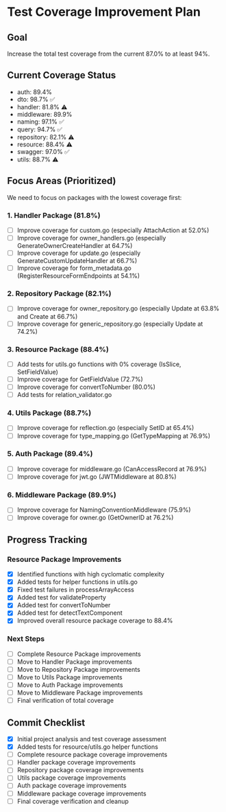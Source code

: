 # Test Coverage Improvement Plan

## Goal
Increase the total test coverage from the current 87.0% to at least 94%.

## Current Coverage Status
- auth: 89.4%
- dto: 98.7% ✅
- handler: 81.8% ⚠️
- middleware: 89.9%
- naming: 97.1% ✅
- query: 94.7% ✅
- repository: 82.1% ⚠️
- resource: 88.4% ⚠️
- swagger: 97.0% ✅
- utils: 88.7% ⚠️

## Focus Areas (Prioritized)
We need to focus on packages with the lowest coverage first:

### 1. Handler Package (81.8%)
- [ ] Improve coverage for custom.go (especially AttachAction at 52.0%)
- [ ] Improve coverage for owner_handlers.go (especially GenerateOwnerCreateHandler at 64.7%)
- [ ] Improve coverage for update.go (especially GenerateCustomUpdateHandler at 66.7%)
- [ ] Improve coverage for form_metadata.go (RegisterResourceFormEndpoints at 54.1%)

### 2. Repository Package (82.1%)
- [ ] Improve coverage for owner_repository.go (especially Update at 63.8% and Create at 66.7%)
- [ ] Improve coverage for generic_repository.go (especially Update at 74.2%)

### 3. Resource Package (88.4%)
- [ ] Add tests for utils.go functions with 0% coverage (IsSlice, SetFieldValue)
- [ ] Improve coverage for GetFieldValue (72.7%)
- [ ] Improve coverage for convertToNumber (80.0%)
- [ ] Add tests for relation_validator.go

### 4. Utils Package (88.7%)
- [ ] Improve coverage for reflection.go (especially SetID at 65.4%)
- [ ] Improve coverage for type_mapping.go (GetTypeMapping at 76.9%)

### 5. Auth Package (89.4%)
- [ ] Improve coverage for middleware.go (CanAccessRecord at 76.9%)
- [ ] Improve coverage for jwt.go (JWTMiddleware at 80.8%)

### 6. Middleware Package (89.9%)
- [ ] Improve coverage for NamingConventionMiddleware (75.9%)
- [ ] Improve coverage for owner.go (GetOwnerID at 76.2%)

## Progress Tracking

### Resource Package Improvements
- [x] Identified functions with high cyclomatic complexity
- [x] Added tests for helper functions in utils.go
- [x] Fixed test failures in processArrayAccess
- [x] Added test for validateProperty
- [x] Added test for convertToNumber
- [x] Added test for detectTextComponent
- [x] Improved overall resource package coverage to 88.4%

### Next Steps
- [ ] Complete Resource Package improvements
- [ ] Move to Handler Package improvements
- [ ] Move to Repository Package improvements
- [ ] Move to Utils Package improvements
- [ ] Move to Auth Package improvements
- [ ] Move to Middleware Package improvements
- [ ] Final verification of total coverage

## Commit Checklist
- [x] Initial project analysis and test coverage assessment
- [x] Added tests for resource/utils.go helper functions
- [ ] Complete resource package coverage improvements
- [ ] Handler package coverage improvements
- [ ] Repository package coverage improvements
- [ ] Utils package coverage improvements
- [ ] Auth package coverage improvements
- [ ] Middleware package coverage improvements
- [ ] Final coverage verification and cleanup 